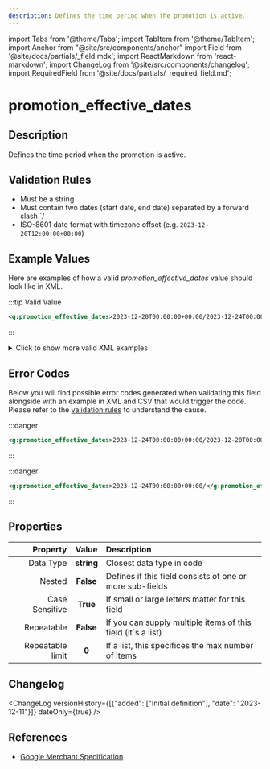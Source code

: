 ```yaml
---
description: Defines the time period when the promotion is active.
---
```


import Tabs from '@theme/Tabs';
import TabItem from '@theme/TabItem';
import Anchor from "@site/src/components/anchor"
import Field from '@site/docs/partials/_field.mdx';
import ReactMarkdown from 'react-markdown';
import ChangeLog from '@site/src/components/changelog';
import RequiredField from '@site/docs/partials/_required_field.md';

# promotion_effective_dates

<RequiredField/>

## Description

Defines the time period when the promotion is active.






## Validation Rules

- Must be a string
- Must contain two dates (start date, end date) separated by a forward slash `/
- ISO-8601 date format with timezone offset (e.g. `2023-12-20T12:00:00+00:00`)


## Example Values

Here are examples of how a valid *promotion_effective_dates* value should look like in XML.


:::tip Valid Value

```xml
<g:promotion_effective_dates>2023-12-20T00:00:00+00:00/2023-12-24T00:00:00+00:00</g:promotion_effective_dates>
```

:::

<details>
  <summary>Click to show more valid XML examples</summary>
  <div>

```xml
<g:promotion_effective_dates>2023-12-20T00:00:00+00:00/2023-12-24T00:00:00+00:00</g:promotion_effective_dates>
```


  </div>
</details>


## Error Codes

Below you will find possible error codes generated when validating this field alongside with an example in XML and CSV that would trigger the code. Please refer to the [validation rules](#validation-rules) to understand the cause.


:::danger <Anchor id="validation_invalid_value" title="validation_invalid_value" />

```xml
<g:promotion_effective_dates>2023-12-24T00:00:00+00:00/2023-12-20T00:00:00+00:00</g:promotion_effective_dates>
```

:::

:::danger <Anchor id="validation_missing_value" title="validation_missing_value" />

```xml
<g:promotion_effective_dates>2023-12-24T00:00:00+00:00/</g:promotion_effective_dates>
```

:::



## Properties

|     **Property** |         **Value**          | **Description**                                              |
|-----------------:|:--------------------------:|:-------------------------------------------------------------|
|        Data Type |    **string**     | Closest data type in code                                    |
|           Nested |      **False**      | Defines if this field consists of one or more sub-fields     |
|   Case Sensitive |  **True**  | If small or large letters matter for this field              |
|       Repeatable |    **False**    | If you can supply multiple items of this field (it´s a list) |
| Repeatable limit | **0** | If a list, this specifices the max number of items           |

## Changelog
<ChangeLog versionHistory={[{"added": ["Initial definition"], "date": "2023-12-11"}]} dateOnly={true} />

## References
- [Google Merchant Specification](https://support.google.com/merchants/answer/13836990)
